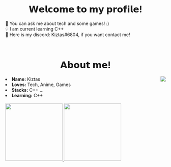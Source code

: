 

<h1 align="center">𝗪𝗲𝗹𝗰𝗼𝗺𝗲 𝘁𝗼 𝗺𝘆 𝗽𝗿𝗼𝗳𝗶𝗹𝗲!</h1>

📖 You can ask me about tech and some games! :) <br>
💡 I am current learning C++ <br>
📠 Here is my discord: Kiztas#6804,  if you want contact me! <br>
  <div align="center">
  <!--img src="https://encrypted-tbn0.gstatic.com/images?q=tbn:ANd9GcTQ-WBbI8m0gKWCJthpJlmfxYVuL-1Co5QEuQ&usqp=CAU" align="right"-->
  </div>
  
  <br>


<h1 align="center">𝗔𝗯𝗼𝘂𝘁 𝗺𝗲!</h1>
  <div align="center">
<img src="https://im2.ezgif.com/tmp/ezgif-2-5b4684c451.gif" align="right">
  </div>
<li>
<b>Name:</b> Kiztas <br>
</li>
<li>
<b>Loves:</b> Tech, Anime, Games <br>
</li>
<li>
 <b>Stacks:</b> C++ ... <br>
</li>
<li>
<b>Learning:</b> C++ <br> <br>
</li>

<div>
<a href="https://github.com/K1ztas">
  <img height="180em" src="https://github-readme-stats.vercel.app/api?username=K1ztas&amp;show_icons=true&amp;theme=tokyonight&amp;include_all_commits=true&amp;count_private=true" style="max-width: 60%;">
  <img height="180em" src="https://github-readme-stats.vercel.app/api/top-langs/?username=K1ztas&amp;layout=compact&amp;langs_count=7&amp;theme=tokyonight" style="max-width: 60%;">
</a>
</div>


